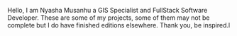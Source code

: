 Hello, I am Nyasha Musanhu a GIS Specialist and FullStack Software Developer. These are some of my projects, some of them may not be complete but I do have finished editions elsewhere.
Thank you, be inspired.l

<!---
danielsnyasha/danielsnyasha is a ✨ special ✨ repository because its `README.md` (this file) appears on your GitHub profile.
You can click the Preview link to take a look at your changes.
--->
